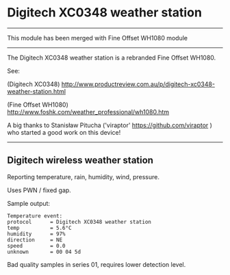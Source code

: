 # Digitech XC0348 weather station

******************************************************************
  This module has been merged with Fine Offset WH1080 module
******************************************************************

The Digitech XC0348 weather station is a rebranded  Fine Offset WH1080. 

See:

(Digitech XC0348) http://www.productreview.com.au/p/digitech-xc0348-weather-station.html 

(Fine Offset WH1080) http://www.foshk.com/weather_professional/wh1080.htm

A big thanks to Stanisław Pitucha ('viraptor' https://github.com/viraptor ) who started a good work on this device!

------------------------------------------------------------------------------------------

## Digitech wireless weather station

Reporting temperature, rain, humidity, wind, pressure.

Uses PWN / fixed gap.

Sample output:

    Temperature event:
    protocol      = Digitech XC0348 weather station
    temp          = 5.6°C
    humidity      = 97%
    direction     = NE
    speed         = 0.0
    unknown       = 00 04 5d

Bad quality samples in series 01, requires lower detection level.


